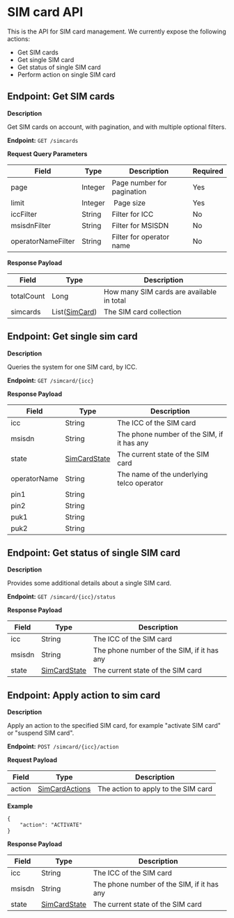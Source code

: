 # SIM card API
This is the API for SIM card management. We currently expose the following actions:

* Get SIM cards
* Get single SIM card
* Get status of single SIM card
* Perform action on single SIM card

## Endpoint: Get SIM cards

**Description**

Get SIM cards on account, with pagination, and with multiple optional filters.

**Endpoint:** `GET /simcards`

**Request Query Parameters**

Field        | Type          | Description  | Required
------------ | ------------- | ------------ | ------------
page | Integer | Page number for pagination | Yes
limit | Integer | Page size | Yes
iccFilter | String | Filter for ICC | No
msisdnFilter | String | Filter for MSISDN | No
operatorNameFilter  | String | Filter for operator name | No

**Response Payload**

Field        | Type          | Description
------------ | ------------- | ------------
totalCount | Long | How many SIM cards are available in total  
simcards | List([SimCard](/general-information/data-types/#simcarddto)) | The SIM card collection

## Endpoint: Get single sim card

**Description**

Queries the system for one SIM card, by ICC.

**Endpoint:** `GET /simcard/{icc}`

**Response Payload**

Field        | Type          | Description
------------ | ------------- | ------------
icc | String | The ICC of the SIM card
msisdn | String | The phone number of the SIM, if it has any
state | [SimCardState](/general-information/data-types/#simcardstate) | The current state of the SIM card
operatorName | String | The name of the underlying telco operator
pin1 | String |
pin2 | String |
puk1 | String |
puk2 | String |

## Endpoint: Get status of single SIM card

**Description**

Provides some additional details about a single SIM card.

**Endpoint:** `GET /simcard/{icc}/status`

**Response Payload**

Field        | Type          | Description
------------ | ------------- | ------------
icc | String | The ICC of the SIM card
msisdn | String | The phone number of the SIM, if it has any
state | [SimCardState](/general-information/data-types/#simcardstate) | The current state of the SIM card

## Endpoint: Apply action to sim card

**Description**

Apply an action to the specified SIM card, for example "activate SIM card" or "suspend SIM card".

**Endpoint:** `POST /simcard/{icc}/action`

**Request Payload**

Field        | Type          | Description
------------ | ------------- | ------------
action | [SimCardActions](/general-information/data-types/#simcardactions) | The action to apply to the SIM card

**Example**

```
{
	"action": "ACTIVATE"
}
```

**Response Payload**

Field        | Type          | Description
------------ | ------------- | ------------
icc | String | The ICC of the SIM card
msisdn | String | The phone number of the SIM, if it has any
state | [SimCardState](/general-information/data-types/#simcardstate) | The current state of the SIM card
